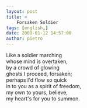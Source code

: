 ```yaml
---
layout: post
title: >
    Forsaken Soldier
tags: [english,]
date: 2009-01-12 14:57:00
author: pietro
---
```

Like a soldier marching<br/>whose mind is overtaken,<br/>by a crowd of glowing<br/>ghosts I proceed, forsaken;<br/>perhaps I'd flow so quick<br/>in to you as a spirit of freedom,<br/>my own to yours, believe,<br/>my heart's for you to summon.
